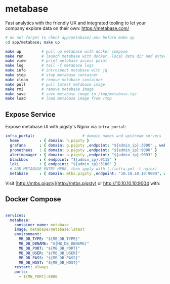 # metabase

Fast analytics with the friendly UX and integrated tooling to let your company explore data on their own: https://metabase.com/

```bash
# do not forget to check app/metabase/.env before make up
cd app/metabase; make up
```


```bash
make up         # pull up metabase with docker compose
make run        # launch metabase with docker, local data dir and external PostgreSQL
make view       # print metabase access point
make log        # tail -f metabase logs
make info       # introspect metabase with jq
make stop       # stop metabase container
make clean      # remove metabase container
make pull       # pull latest metabase image
make rmi        # remove metabase image
make save       # save metabase image to /tmp/metabase.tgz
make load       # load metabase image from /tmp
```



## Expose Service

Expose metabase UI with pigsty's Nginx via `infra_portal`:

```yaml
infra_portal:                     # domain names and upstream servers
  home         : { domain: h.pigsty }
  grafana      : { domain: g.pigsty ,endpoint: "${admin_ip}:3000" , websocket: true }
  prometheus   : { domain: p.pigsty ,endpoint: "${admin_ip}:9090" }
  alertmanager : { domain: a.pigsty ,endpoint: "${admin_ip}:9093" }
  blackbox     : { endpoint: "${admin_ip}:9115" }
  loki         : { endpoint: "${admin_ip}:3100" }
  # ADD METABASE ENTRY HERE, then apply with (./infra.yml -t nginx)
  metabase     : { domain: mtbs.pigsty ,endpoint: "10.10.10.10:9004", websocket: true }
```

Visit [http://mtbs.pigsty](http://mtbs.pigsty) or http://10.10.10.10:9004 with:




## Docker Compose 

```yaml

services:
  metabase:
    container_name: metabase
    image: metabase/metabase:latest
    environment:
      MB_DB_TYPE: "${MB_DB_TYPE}"
      MB_DB_DBNAME: "${MB_DB_DBNAME}"
      MB_DB_PORT: "${MB_DB_PORT}"
      MB_DB_USER: "${MB_DB_USER}"
      MB_DB_PASS: "${MB_DB_PASS}"
      MB_DB_HOST: "${MB_DB_HOST}"
    restart: always
    ports:
      - ${MB_PORT}:8080

```
